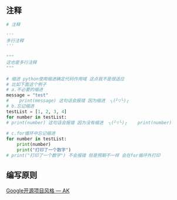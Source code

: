## 注释

```python
# 注释  

'''  
多行注释  
'''  
  
"""  
这也是多行注释  
"""  
  
# 缩进 python使用缩进确定代码作用域 这点我不是很适应  
# 比如下面这个例子  
# a.不必要的缩进  
message = "test"  
#    print(message) 这句话会报错 因为缩进  ╮(╯▽╰)╭  
# b.忘记缩进  
testList = [1, 2, 3, 4]  
for number in testList:  
# print(number) 这句话会报错 因为没有缩进  ╮(╯▽╰)╭    print(number)  
  
# c.for循环中忘记缩进  
for number in testList:  
    print(number)  
    print("打印了一个数字")  
# print("打印了一个数字") 不会报错 但是预期不一样 会在for循环外打印
```

## 编写原则
[Google开源项目风格 — AK](https://zhl-python-style.readthedocs.io/zh/latest/intro.html)